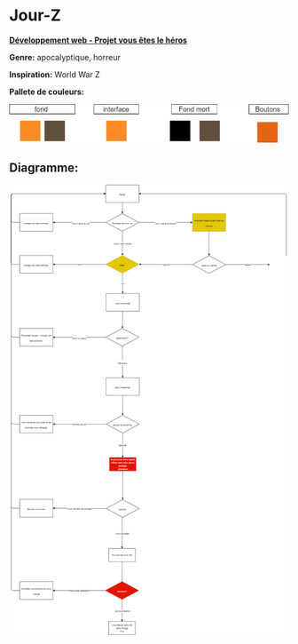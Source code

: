 # Jour-Z
**[Développement web - Projet vous êtes le héros](https://smnarnold.com/projets/vous-etes-le-heros/repo-github)**

**Genre:** apocalyptique, horreur

**Inspiration:** World War Z

**Pallete de couleurs:**

![image de la pallete de couleurs](assets/images/github_couleurs.drawio.png)

## Diagramme:
![image plans du site](assets/images/github_chemins.drawio.png)
